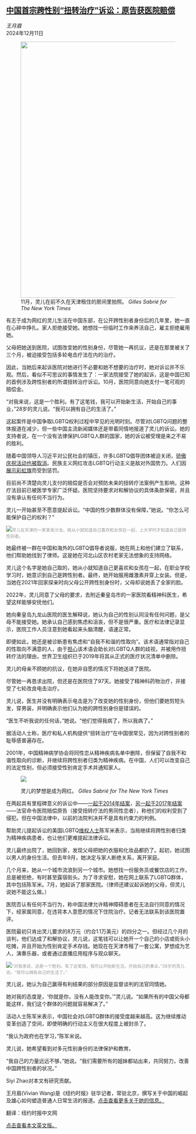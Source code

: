 <!--1733900822000-->
[中国首宗跨性别“扭转治疗”诉讼：原告获医院赔偿](https://cn.nytimes.com/china/20241211/transgender-conversion-china/)
------

<address>王月眉</address><time pudate="2024-12-11 03:00:28" datetime="2024-12-11 03:00:28">2024年12月11日</time><figure><img src="https://images.weserv.nl/?url=static01.nyt.com/images/2024/11/28/multimedia/00china-transgender-bqgc/00china-transgender-bqgc-master1050.jpg" width="1050" height="700"><figcaption>11月，灵儿在前不久在天津租住的房间里拍照。 <cite>Gilles Sabrié for The New York Times</cite></figcaption></figure><section><p>有志于成为网红的灵儿生活在中国东部，在公开跨性别者身份后的几年里，她一直在心碎中挣扎。家人拒绝接受她。她想找一份临时工作来养活自己，雇主拒绝雇用她。</p><p>父母把她送到医院，试图改变她的性别身份，尽管她一再抗议，还是在那里被关了三个月，被迫接受包括多轮电击疗法在内的治疗。</p><p>因此，当她后来起诉医院对她进行不必要和她不想要的治疗时，她对诉讼并不乐观。然后，看似不可思议的事情发生了：一家法院接受了她的起诉，这是中国已知的首例涉及跨性别者的所谓扭转治疗诉讼。10月，医院同意向她支付一笔可观的赔偿金。</p><p>“对我来说，这是一个胜利。有了这笔钱，我可以开始新生活，开始自己的事业，”28岁的灵儿说。“我可以拥有自己的生活了。”</p><p>这起案件是中国争取LGBTQ权利过程中罕见的光明时刻。尽管对LGBTQ问题的整体报道在减少，但一些中国主流新闻媒体还是带着同情地报道了灵儿的诉讼。她的支持者说，在一个没有法律保护LGBTQ人群的国家，她的诉讼被受理是来之不易的胜利。</p><p>随着中国领导人习近平对公民社会的镇压，许多LGBTQ倡导团体被迫关闭，<a rel="noopener noreferrer" target="_blank" href="https://www.sixthtone.com/news/1006058">骄傲庆祝活动也被取消</a>。民族主义网红攻击LGBTQ行动主义是敌对外国势力。人们因<a href="https://cn.nytimes.com/china/20230605/rainbow-flags-china-lgbtq/">展示彩虹旗</a>而受到惩罚。</p><p>目前尚不清楚向灵儿支付的赔偿是否会对预防未来的扭转疗法案例产生影响，这种疗法目前已被医学专家广泛怀疑。医院坚持要求对和解协议的具体条款保密，并且没有承认有任何不当行为。</p><p>灵儿一开始甚至不愿意提起诉讼。“中国的性少数群体没有保障，”她说。“你怎么可能保护自己的权利？”</p><p><img src="https://images.weserv.nl/?url=static01.nyt.com/images/2024/11/28/multimedia/00china-transgender-wjqg/00china-transgender-wjqg-master1050.jpg"><small style="color: #999;">灵儿在天津的一家美发沙龙。她从小就知道自己喜欢和女孩在一起，上大学时才知道自己是跨性别者。</small></p><p>她最终被一群在中国和海外的LGBTQ倡导者说服，她在网上和他们建立了联系，他们帮助她找到了律师。这是她在河北山区农村老家无法想象的支持网络。</p><p>灵儿这个名字是她自己取的，她从小就知道自己更喜欢和女孩在一起，在职业学校学习时，她意识到自己是跨性别者。最终，她开始服用雌激素并穿上女装。但是，当她在2021年回家探亲时向父母公开跨性别身份时，父母却说她丢了全家的脸。</p><p>2022年，灵儿同意了父母的要求，去附近秦皇岛市的一家医院看精神科医生，希望这样能够安抚他们。</p><p>她向秦皇岛九龙山医院的医生解释说，她认为自己的性别认同没有任何问题，是父母不能接受她。她承认自己感到焦虑和沮丧，但不是很严重。医疗和法律记录显示，医院工作人员注意到她看起来头脑清醒，语速正常。</p><p>即便如此，她还是被诊断患有焦虑和“自我不和谐的性取向”。该术语通常指对自己的性取向不满意的人，由于<a href="https://www.nytimes.com/2016/07/27/health/who-transgender-medical-disorder.html">担心</a>该术语会助长对LGBTQ人群的歧视，并被用作扭转疗法的理由，世界卫生组织已于2019年将其从正式的医疗状况清单中删除。</p><p>灵儿的母亲不顾她的抗议，在她非自愿的情况下将她送进了医院。</p><p>尽管她一再恳求出院，但还是在医院住了97天。她接受了精神科药物治疗，并接受了七轮改良电击治疗。</p><p>灵儿说，医生并没有明确表示电击是为了改变她的性别身份，但他们要她剪短头发，穿男装，并明确表示他们认为她的跨性别身份是错误的。</p><p>“医生不听我说的任何话，”她说。“他们觉得我病了，所以我病了。”</p><p>据活动人士称，医疗和私人机构提供“扭转治疗”在中国很常见，因为对跨性别者的耻辱感普遍存在。</p><p>2001年，中国精神病学协会将同性恋从精神疾病名单中删除，但保留了自我不和谐性取向的诊断，并继续将跨性别者归类为精神疾病。在中国，人们可以改变自己的法定性别，但必须接受性别肯定手术并通知家人。</p><p><figure><img src="https://images.weserv.nl/?url=static01.nyt.com/images/2024/11/28/multimedia/00china-transgender-03-qvbf/00china-transgender-03-qvbf-jumbo.jpg"></p><figcaption>灵儿的梦想是成为网红。 <cite>Gilles Sabrié for The New York Times</cite></figcaption></figure><p>在两起具有里程碑意义的诉讼中——<a href="https://www.nytimes.com/2014/12/20/world/asia/chinese-court-sides-with-gay-man-against-clinic-that-tried-to-convert-him.html#:~:text=BEIJING%20%E2%80%94%20In%20a%20victory%20for,to%20change%20his%20sexual%20orientation.">一起于2014年结案</a>，<a rel="noopener noreferrer" target="_blank" href="https://www.bbc.com/news/world-asia-40490946" title="Link: https://www.bbc.com/news/world-asia-40490946">另一起于2017年结案</a>——法官命令医院赔偿原告（接受扭转疗法的男同性恋者），称他们的权利受到了侵犯。但在中国法律中，以前的法院判决并不是具有约束力的判例。</p><p>帮助灵儿提起诉讼的美国LGBTQ<a rel="noopener noreferrer" target="_blank" href="https://youguiwujia.wixsite.com/website" title="Link: https://youguiwujia.wixsite.com/website">维权人士</a>陈军米表示，当局继续将跨性别者归类为精神疾病患者，也让他们更难提起法律诉讼。</p><p>灵儿最终出院了，她回到家，发现父母把她的衣服和化妆品都扔了。起初，她试图以男人的身份生活。但去年9月，她决定与家人断绝关系，离开家庭。</p><p>几个月来，她从一个城市流浪到另一个城市。她想找一份服务员或餐饮店的工作，总是被拒绝，有时甚至露宿街头。为了寻求安慰，她在网上联系了LGBTQ群体，其中包括陈军米。7月，她起诉了那家医院。（律师还建议起诉她的父母，但灵儿说她不能这么做。）</p><p>医院否认有任何不当行为，称中国法律允许精神障碍患者在无法自行同意的情况下，经家属同意，在违背本人意愿的情况下住院治疗。记者无法联系到该医院置评。</p><p>医院最初只肯出灵儿要求的8万元（约合1.1万美元）的四分之一。但经过几个月的谈判，他们达成了和解协议，灵儿说，这笔钱可以让她开一个自己的小店或街头小吃摊，并且开始为性别肯定手术存钱。她现在在天津市租了一套公寓，梦想成为艺人，演奏乐器，或者通过直播应用程序与观众聊天。</p><p><img src="https://images.weserv.nl/?url=static01.nyt.com/images/2024/11/28/multimedia/00china-transgender-01-qvbf/00china-transgender-01-qvbf-master1050.jpg"><small style="color: #999;">“对我来说，这是一个胜利。有了这笔钱，我可以开始新生活，开始自己的事业，”28岁的灵儿说。“我可以拥有自己的生活了。”</small></p><p>灵儿说，她认为自己赢得有利结果的部分原因是监督谈判的法官同情她。</p><p>她对我的态度是，‘你就是你，没有人能改变你。’”灵儿说。“如果所有的中国父母都能这样，我们这个群体的问题就容易解决了。”</p><p>活动人士陈军米表示，中国社会对LGBTQ群体的接受度越来越高。这为继续推动变革创造了空间，即使明确的行动主义在很大程度上被封杀了。</p><p>“我认为政府也在学习，”陈军米说。</p><p>灵儿说，她希望看到对多元性别身份的法律保护和教育。</p><p>“我自己的力量远远不够，”她说。“我们需要所有的姐妹都站出来，共同努力，改善中国跨性别者的状况。”</p></section><footer><p>Siyi Zhao对本文有研究贡献。</p><p>王月眉(Vivian Wang)是《纽约时报》驻华记者，常驻北京，撰写关于中国的崛起及雄心如何塑造普通人日常生活的报道。<a rel="nofollow" target="_blank" href="https://www.nytimes.com/by/vivian-wang">点击查看更多关于她的信息。</a></p><p>翻译：纽约时报中文网</p><p><a rel="nofollow" target="_blank" href="https://www.nytimes.com/2024/12/08/world/asia/transgender-conversion-china.html">点击查看本文英文版。</a></p></footer>
